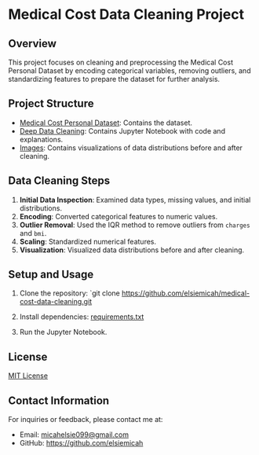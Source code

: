 # Medical Cost Data Cleaning Project

## Overview
This project focuses on cleaning and preprocessing the Medical Cost Personal Dataset by encoding categorical variables, removing outliers, and standardizing features to prepare the dataset for further analysis.

## Project Structure
- [Medical Cost Personal Dataset](https://www.kaggle.com/datasets/mirichoi0218/insurance): Contains the dataset.
- [Deep Data Cleaning](https://www.kaggle.com/code/elsiemicah/deep-data-cleaning): Contains Jupyter Notebook with code and explanations.
- [Images](https://github.com/user-attachments/files/17693249/image.png):  Contains visualizations of data distributions before and after cleaning.

## Data Cleaning Steps
1. **Initial Data Inspection**: Examined data types, missing values, and initial distributions.
2. **Encoding**: Converted categorical features to numeric values.
3. **Outlier Removal**: Used the IQR method to remove outliers from `charges` and `bmi`.
4. **Scaling**: Standardized numerical features.
5. **Visualization**: Visualized data distributions before and after cleaning.



## Setup and Usage
1. Clone the repository: `git clone https://github.com/elsiemicah/medical-cost-data-cleaning.git
2. Install dependencies: [requirements.txt](https://github.com/user-attachments/files/17693249/requirements.txt)

3. Run the Jupyter Notebook.

## License
[MIT License](LICENSE)

## Contact Information
For inquiries or feedback, please contact me at:
- Email: micahelsie099@gmail.com
- GitHub: https://github.com/elsiemicah
